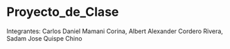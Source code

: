 # Proyecto_de_Clase
Integrantes: Carlos Daniel Mamani Corina, Albert Alexander Cordero Rivera, Sadam Jose Quispe Chino 
